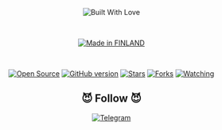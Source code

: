 <p align=center>
  <img title="Built With Love" src="https://forthebadge.com/images/badges/built-with-love.svg"></p>
  
  <br>
  
  <p align=center>
  <a href="https://t.me/nordbearbotdev"><img title="Made in FINLAND" src="https://img.shields.io/badge/MADE%20IN-FINLAND-SCRIPT?colorA=%23ff8100&colorB=%23017e40&colorC=%23ff0000&style=for-the-badge"></a>
  </p>

  <br>
  
 
<p align=center>
  <a href="https://t.me/nordbearbotdev"><img title="Open Source" src="https://img.shields.io/badge/Open%20Source-%E2%99%A5-red" ></a>
  <a href="https://t.me/nordbearbotdev"><img title="GitHub version" src="https://d25lcipzij17d.cloudfront.net/badge.svg?id=gh&type=6&v=1.0&x2=0" ></a>
  <a href="https://t.me/nordbearbotdev"><img title="Stars" src="https://img.shields.io/github/stars/nordbearbotdev/Death from Above?style=social" ></a>
  <a href="https://github.com/nordbearbotdev/network/members"><img title="Forks" src="https://img.shields.io/github/forks/nordbearbotdev/Death from Above?color=red&style=flat-square"></a>
  <a href="https://github.com/nordbearbotdev"><img title="Watching" src="https://img.shields.io/github/watchers/nordbearbotdev/Death from Above?label=Watchers&color=blue&style=flat-square"></a>
 


### <h2 align="center">😈 Follow 😈 </h2>
<p align="center">
<a href="https://t.me/nordbearbot"><img title="Telegram" src="https://img.shields.io/badge/Telegram-blue?style=for-the-badge&logo=Telegram"></a>
</p>

